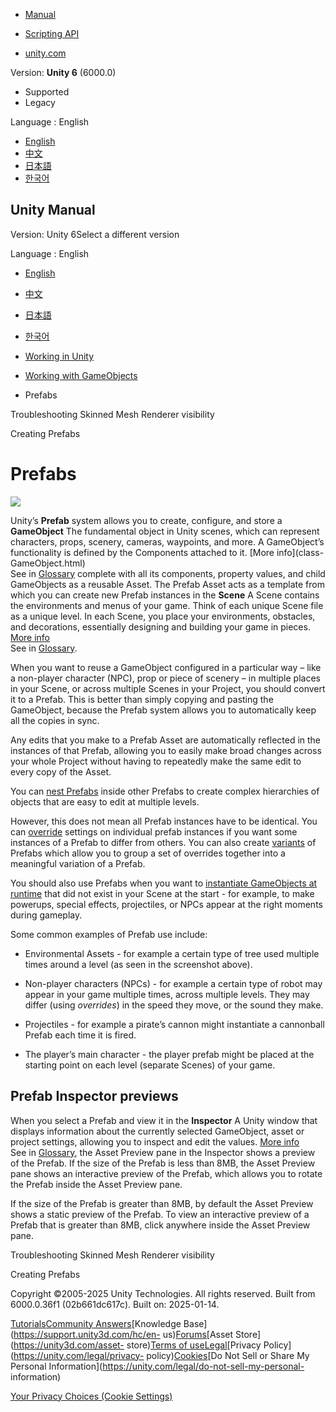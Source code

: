 [](https://docs.unity3d.com)

  * [Manual](../Manual/index.html)
  * [Scripting API](../ScriptReference/index.html)

  * [unity.com](https://unity.com/)

Version: **Unity 6** (6000.0)

  * Supported
  * Legacy

Language : English

  * [English](/Manual/Prefabs.html)
  * [中文](/cn/current/Manual/Prefabs.html)
  * [日本語](/ja/current/Manual/Prefabs.html)
  * [한국어](/kr/current/Manual/Prefabs.html)

[](https://docs.unity3d.com)

## Unity Manual

Version: Unity 6Select a different version

Language : English

  * [English](/Manual/Prefabs.html)
  * [中文](/cn/current/Manual/Prefabs.html)
  * [日本語](/ja/current/Manual/Prefabs.html)
  * [한국어](/kr/current/Manual/Prefabs.html)

  * [Working in Unity](working-in-unity.html)
  * [Working with GameObjects](working-with-gameobjects.html)
  * Prefabs

[](troubleshooting-skinned-mesh-renderer-visibility.html)

Troubleshooting Skinned Mesh Renderer visibility

[](CreatingPrefabs.html)

Creating Prefabs

# Prefabs

![](../uploads/Main/PrefabsIntroScene.png)

Unity’s ****Prefab**** system allows you to create, configure, and store a
**GameObject** The fundamental object in Unity scenes, which can represent
characters, props, scenery, cameras, waypoints, and more. A GameObject’s
functionality is defined by the Components attached to it. [More info](class-
GameObject.html)  
See in [Glossary](Glossary.html#GameObject) complete with all its components,
property values, and child GameObjects as a reusable Asset. The Prefab Asset
acts as a template from which you can create new Prefab instances in the
**Scene** A Scene contains the environments and menus of your game. Think of
each unique Scene file as a unique level. In each Scene, you place your
environments, obstacles, and decorations, essentially designing and building
your game in pieces. [More info](CreatingScenes.html)  
See in [Glossary](Glossary.html#Scene).

When you want to reuse a GameObject configured in a particular way – like a
non-player character (NPC), prop or piece of scenery – in multiple places in
your Scene, or across multiple Scenes in your Project, you should convert it
to a Prefab. This is better than simply copying and pasting the GameObject,
because the Prefab system allows you to automatically keep all the copies in
sync.

Any edits that you make to a Prefab Asset are automatically reflected in the
instances of that Prefab, allowing you to easily make broad changes across
your whole Project without having to repeatedly make the same edit to every
copy of the Asset.

You can [nest Prefabs](NestedPrefabs.html) inside other Prefabs to create
complex hierarchies of objects that are easy to edit at multiple levels.

However, this does not mean all Prefab instances have to be identical. You can
[override](PrefabInstanceOverrides.html) settings on individual prefab
instances if you want some instances of a Prefab to differ from others. You
can also create [variants](PrefabVariants.html) of Prefabs which allow you to
group a set of overrides together into a meaningful variation of a Prefab.

You should also use Prefabs when you want to [instantiate GameObjects at
runtime](instantiating-prefabs.html) that did not exist in your Scene at the
start - for example, to make powerups, special effects, projectiles, or NPCs
appear at the right moments during gameplay.

Some common examples of Prefab use include:

  * Environmental Assets - for example a certain type of tree used multiple times around a level (as seen in the screenshot above).

  * Non-player characters (NPCs) - for example a certain type of robot may appear in your game multiple times, across multiple levels. They may differ (using _overrides_) in the speed they move, or the sound they make.

  * Projectiles - for example a pirate’s cannon might instantiate a cannonball Prefab each time it is fired.

  * The player’s main character - the player prefab might be placed at the starting point on each level (separate Scenes) of your game.

## Prefab Inspector previews

When you select a Prefab and view it in the **Inspector** A Unity window that
displays information about the currently selected GameObject, asset or project
settings, allowing you to inspect and edit the values. [More
info](UsingTheInspector.html)  
See in [Glossary](Glossary.html#Inspector), the Asset Preview pane in the
Inspector shows a preview of the Prefab. If the size of the Prefab is less
than 8MB, the Asset Preview pane shows an interactive preview of the Prefab,
which allows you to rotate the Prefab inside the Asset Preview pane.

If the size of the Prefab is greater than 8MB, by default the Asset Preview
shows a static preview of the Prefab. To view an interactive preview of a
Prefab that is greater than 8MB, click anywhere inside the Asset Preview pane.

[](troubleshooting-skinned-mesh-renderer-visibility.html)

Troubleshooting Skinned Mesh Renderer visibility

[](CreatingPrefabs.html)

Creating Prefabs

Copyright ©2005-2025 Unity Technologies. All rights reserved. Built from
6000.0.36f1 (02b661dc617c). Built on: 2025-01-14.

[Tutorials](https://learn.unity.com/)[Community
Answers](https://answers.unity3d.com)[Knowledge
Base](https://support.unity3d.com/hc/en-
us)[Forums](https://forum.unity3d.com)[Asset Store](https://unity3d.com/asset-
store)[Terms of
use](https://docs.unity3d.com/Manual/TermsOfUse.html)[Legal](https://unity.com/legal)[Privacy
Policy](https://unity.com/legal/privacy-
policy)[Cookies](https://unity.com/legal/cookie-policy)[Do Not Sell or Share
My Personal Information](https://unity.com/legal/do-not-sell-my-personal-
information)

[Your Privacy Choices (Cookie Settings)](javascript:void\(0\);)

